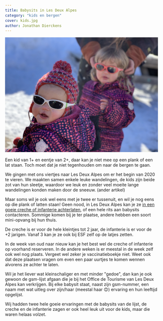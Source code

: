 ```yaml
---
title: Babysits in Les Deux Alpes
category: "kids en bergen"
cover: kids.jpg
author: Jonathan Dierckens
---
```


![Kids in de Alpens](./kids.jpg)

Een kid van 1+ en eentje van 2+, daar kan je niet mee op een plank of een lat staan. Toch moet dat je niet tegenhouden om naar de bergen te gaan.

We gingen met ons viertjes naar Les Deux Alpes om er het begin van 2020 te vieren. We maakten samen enkele leuke wandelingen, de kids zijn beide zot van hun sleetje, waardoor we leuk en zonder veel moeite lange wandelingen konden maken door de sneeuw. (ander artikel)

Maar soms wil je ook wel eens met je twee er tussenuit, en wil je nog eens op die plank of latten staan! Geen nood, in Les Deux Alpes kan je ze [in een goeie creche of infanterie achterlaten](https://www.les2alpes.com/en/facilities-for-children-childcare.html), of een hele rits aan babysits contacteren. Sommige komen bij je ter plaatse, andere hebben een soort mini-opvang bij hun thuis.

De creche is er voor de hele kleintjes tot 2 jaar, de infanterie is er voor de +2 jarigen. Vanaf 3 kan je ze ook bij ESF zelf op de latjes zetten.

In de week van oud naar nieuw kan je het best wel de creche of infanterie op voorhand reserveren. In de andere weken is er meestal in de week zelf ook wel nog plaats. Vergeet wel zeker je vaccinatieboekje niet. Weet ook dat deze plaatsen vragen om even een paar uurtjes te komen wennen alvorens ze achter te laten.

Wil je het liever wat kleinschaliger en met minder "gedoe", dan kan je ook gewoon de gsm-lijst afgaan die je bij het Office de Tourisme van Les Deux Alpes kan verkrijgen. Bij elke babysit staat, naast zijn gsm-nummer, een naam met wat uitleg over zijn/haar (meestal haar 😊) ervaring en hun leeftijd opgelijst.

Wij hadden twee hele goeie ervaringen met de babysits van de lijst, de creche en de infanterie zagen er ook heel leuk uit voor de kids, maar die waren helaas volzet.
